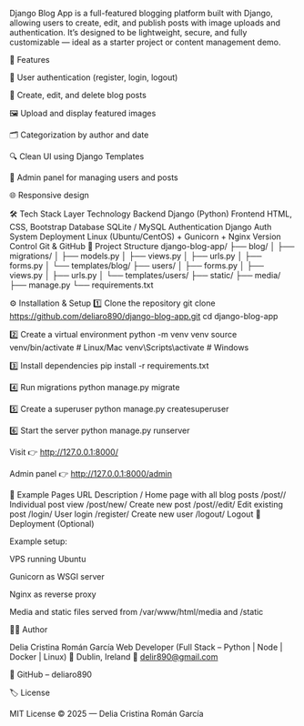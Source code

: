 Django Blog App is a full-featured blogging platform built with Django, allowing users to create, edit, and publish posts with image uploads and authentication.
It’s designed to be lightweight, secure, and fully customizable — ideal as a starter project or content management demo.

🚀 Features

👤 User authentication (register, login, logout)

📝 Create, edit, and delete blog posts

🖼️ Upload and display featured images

🗂️ Categorization by author and date

🔍 Clean UI using Django Templates

🧩 Admin panel for managing users and posts

🌐 Responsive design

🛠️ Tech Stack
Layer	Technology
Backend	Django (Python)
Frontend	HTML, CSS, Bootstrap
Database	SQLite / MySQL
Authentication	Django Auth System
Deployment	Linux (Ubuntu/CentOS) + Gunicorn + Nginx
Version Control	Git & GitHub
📂 Project Structure
django-blog-app/
├── blog/
│   ├── migrations/
│   ├── models.py
│   ├── views.py
│   ├── urls.py
│   ├── forms.py
│   └── templates/blog/
├── users/
│   ├── forms.py
│   ├── views.py
│   ├── urls.py
│   └── templates/users/
├── static/
├── media/
├── manage.py
└── requirements.txt

⚙️ Installation & Setup
1️⃣ Clone the repository
git clone https://github.com/deliaro890/django-blog-app.git
cd django-blog-app

2️⃣ Create a virtual environment
python -m venv venv
source venv/bin/activate   # Linux/Mac
venv\Scripts\activate      # Windows

3️⃣ Install dependencies
pip install -r requirements.txt

4️⃣ Run migrations
python manage.py migrate

5️⃣ Create a superuser
python manage.py createsuperuser

6️⃣ Start the server
python manage.py runserver


Visit 👉 http://127.0.0.1:8000/

Admin panel 👉 http://127.0.0.1:8000/admin

🧾 Example Pages
URL	Description
/	Home page with all blog posts
/post/<id>/	Individual post view
/post/new/	Create new post
/post/<id>/edit/	Edit existing post
/login/	User login
/register/	Create new user
/logout/	Logout
🐳 Deployment (Optional)

Example setup:

VPS running Ubuntu

Gunicorn as WSGI server

Nginx as reverse proxy

Media and static files served from /var/www/html/media and /static

👩‍💻 Author

Delia Cristina Román García
Web Developer (Full Stack – Python | Node | Docker | Linux)
📍 Dublin, Ireland
📧 delir890@gmail.com

🔗 GitHub – deliaro890

🏷️ License

MIT License © 2025 — Delia Cristina Román García
